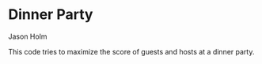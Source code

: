 # Dinner Party

Jason Holm

This code tries to maximize the score of guests and hosts at a dinner party.

